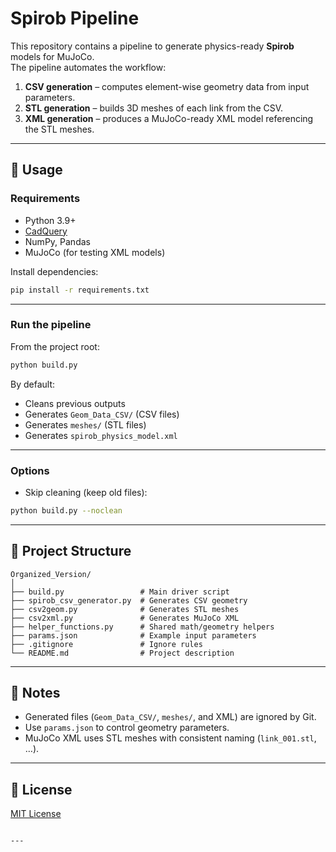 # Spirob Pipeline

This repository contains a pipeline to generate physics-ready **Spirob** models for MuJoCo.  
The pipeline automates the workflow:

1. **CSV generation** – computes element-wise geometry data from input parameters.
2. **STL generation** – builds 3D meshes of each link from the CSV.
3. **XML generation** – produces a MuJoCo-ready XML model referencing the STL meshes.

---

## 🚀 Usage

### Requirements
- Python 3.9+  
- [CadQuery](https://cadquery.readthedocs.io/)  
- NumPy, Pandas  
- MuJoCo (for testing XML models)  

Install dependencies:
```bash
pip install -r requirements.txt
````

---

### Run the pipeline

From the project root:

```bash
python build.py
```

By default:

* Cleans previous outputs
* Generates `Geom_Data_CSV/` (CSV files)
* Generates `meshes/` (STL files)
* Generates `spirob_physics_model.xml`

---

### Options

* Skip cleaning (keep old files):

```bash
python build.py --noclean
```

---

## 📂 Project Structure

```
Organized_Version/
│
├── build.py                 # Main driver script
├── spirob_csv_generator.py  # Generates CSV geometry
├── csv2geom.py              # Generates STL meshes
├── csv2xml.py               # Generates MuJoCo XML
├── helper_functions.py      # Shared math/geometry helpers
├── params.json              # Example input parameters
├── .gitignore               # Ignore rules
└── README.md                # Project description
```

---

## 📝 Notes

* Generated files (`Geom_Data_CSV/`, `meshes/`, and XML) are ignored by Git.
* Use `params.json` to control geometry parameters.
* MuJoCo XML uses STL meshes with consistent naming (`link_001.stl`, …).

---

## 📜 License

[MIT License](LICENSE)

````

---